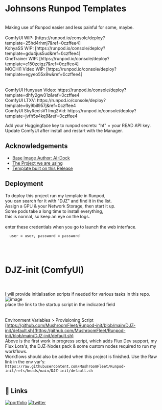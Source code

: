 # Johnsons Runpod Templates
<br />
Making use of Runpod easier and less painful for some, maybe.<br />
<br />
ComfyUI WIP: [https://runpod.io/console/deploy?template=25hd4rhmj7&ref=0czffee4]<br />
KohyaSS WIP: [https://runpod.io/console/deploy?template=gdu4jus5ud&ref=0czffee4]<br />
OneTrainer WIP: [https://runpod.io/console/deploy?template=c150zcigz7&ref=0czffee4]<br />
MOCHI1 Video WIP: [https://runpod.io/console/deploy?template=egyeo55x8w&ref=0czffee4]<br />
<br /><br />
ComfyUI Hunyuan Video: https://runpod.io/console/deploy?template=dhfy2gw01z&ref=0czffee4<br />
ComfyUI LTXV: https://runpod.io/console/deploy?template=6y9bil957j&ref=0czffee4<br />
ComfyUI SkyReelsV1 Img2Vid: https://runpod.io/console/deploy?template=jvfh5s4kq9&ref=0czffee4<br />

Add your Huggingface key to runpod secrets: "hf" = your READ API key.
Update ComfyUI after install and restart with the Manager.

## Acknowledgements

 - [Base Image Author: AI-Dock](https://github.com/ai-dock)
 - [The Project we are using](https://github.com/ai-dock/comfyui)
 - [Template built on this Release](https://github.com/ai-dock/comfyui/pkgs/container/comfyui/279832227?tag=latest-cuda)


## Deployment

To deploy this project run my template in Runpod, <br />
you can search for it with "DJZ" and find it in the list. <br />
Assign a GPU & your Network Storage, then start it up. <br />
Some pods take a long time to install everything, <br />
this is normal, so keep an eye on the logs.<br />
<br />
enter these credentials when you go to launch the web interface.<br />
```
  user = user, password = password
```
<br /><br />
# DJZ-init (ComfyUI) <br />
<br /><br />
I will provide initialisation scripts if needed for various tasks in this repo. <br />
![image](https://github.com/user-attachments/assets/d2aa2164-e651-4bc9-9f22-d1723b20acb7) <br />
place the link to the startup script in the indicated field <br />
<br /><br />
Environment Variables > Provisioning Script <br />
[https://github.com/MushroomFleet/Runpod-init/blob/main/DJZ-init/default.sh](https://github.com/MushroomFleet/Runpod-init/blob/main/DJZ-init/default.sh) <br />
Above is the first work in progress script, which adds Flux Dev support, my Flux Lora's, the DJZ-Nodes pack & some custom nodes required to run my workflows. <br />
Workflows should also be added when this project is finished. Use the Raw link in the env var's:
```https://raw.githubusercontent.com/MushroomFleet/Runpod-init/refs/heads/main/DJZ-init/default.sh```
<br /><br />
## 🔗 Links
[![portfolio](https://img.shields.io/badge/my_portfolio-000?style=for-the-badge&logo=ko-fi&logoColor=white)](https://fivebelowfive.uk/)
[![twitter](https://img.shields.io/badge/twitter-1DA1F2?style=for-the-badge&logo=twitter&logoColor=white)](https://twitter.com/mushroomfleet)
